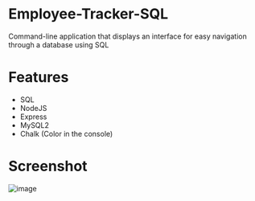 # Employee-Tracker-SQL
Command-line application that displays an interface for easy navigation through a database using SQL

# Features
- SQL
- NodeJS
- Express
- MySQL2
- Chalk (Color in the console)

# Screenshot 
![image](https://user-images.githubusercontent.com/105891447/203858996-814d4946-6dd1-4d3a-ab9b-1bb788945f52.png)
